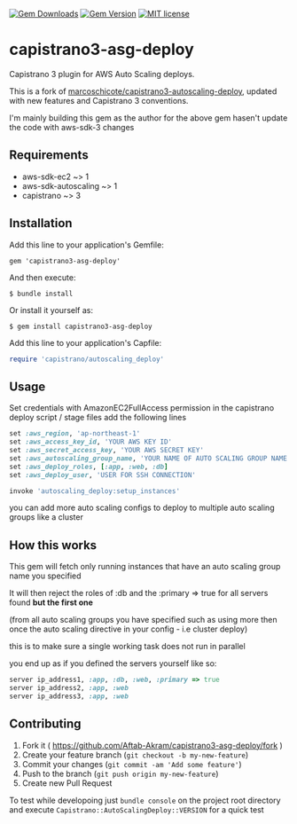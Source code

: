 [![Gem Downloads](http://img.shields.io/gem/dt/capistrano3-asg-deploy.svg)](https://rubygems.org/gems/capistrano3-asg-deploy) [![Gem Version](https://badge.fury.io/rb/capistrano3-asg-deploy.png)](http://badge.fury.io/rb/capistrano3-asg-deploy) [![MIT license](http://img.shields.io/badge/license-MIT-brightgreen.svg)](http://opensource.org/licenses/MIT)
# capistrano3-asg-deploy
Capistrano 3 plugin for AWS Auto Scaling deploys.

This is a fork of [marcoschicote/capistrano3-autoscaling-deploy](https://github.com/marcoschicote/capistrano3-autoscaling-deploy), updated with new features and Capistrano 3 conventions.

 I'm mainly building this gem as the author for the above gem hasen't update the code with aws-sdk-3 changes

## Requirements

* aws-sdk-ec2 ~> 1
* aws-sdk-autoscaling ~> 1
* capistrano ~> 3


## Installation

Add this line to your application's Gemfile:

    gem 'capistrano3-asg-deploy'

And then execute:

    $ bundle install

Or install it yourself as:

    $ gem install capistrano3-asg-deploy

Add this line to your application's Capfile:

```ruby
require 'capistrano/autoscaling_deploy'
```

## Usage

Set credentials with AmazonEC2FullAccess permission in the capistrano deploy script / stage files add the following lines

```ruby
set :aws_region, 'ap-northeast-1'
set :aws_access_key_id, 'YOUR AWS KEY ID'
set :aws_secret_access_key, 'YOUR AWS SECRET KEY'
set :aws_autoscaling_group_name, 'YOUR NAME OF AUTO SCALING GROUP NAME'
set :aws_deploy_roles, [:app, :web, :db]
set :aws_deploy_user, 'USER FOR SSH CONNECTION'

invoke 'autoscaling_deploy:setup_instances'
```

you can add more auto scaling configs to deploy to multiple auto scaling groups like a cluster

## How this works

This gem will fetch only running instances that have an auto scaling group name you specified

It will then reject the roles of :db and the :primary => true for all servers found **but the first one**

(from all auto scaling groups you have specified such as using more then once the auto scaling directive in your config - i.e cluster deploy)

this is to make sure a single working task does not run in parallel

you end up as if you defined the servers yourself like so:

````ruby
server ip_address1, :app, :db, :web, :primary => true
server ip_address2, :app, :web
server ip_address3, :app, :web
````

## Contributing

1. Fork it ( https://github.com/Aftab-Akram/capistrano3-asg-deploy/fork )
2. Create your feature branch (`git checkout -b my-new-feature`)
3. Commit your changes (`git commit -am 'Add some feature'`)
4. Push to the branch (`git push origin my-new-feature`)
5. Create new Pull Request

To test while developoing just `bundle console` on the project root directory and execute
`Capistrano::AutoScalingDeploy::VERSION` for a quick test
